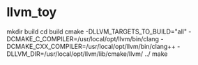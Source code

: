 # llvm_toy

mkdir build
cd build
cmake -DLLVM_TARGETS_TO_BUILD="all"  -DCMAKE_C_COMPILER=/usr/local/opt/llvm/bin/clang -DCMAKE_CXX_COMPILER=/usr/local/opt/llvm/bin/clang++ -DLLVM_DIR=/usr/local/opt/llvm/lib/cmake/llvm/ ../
make
